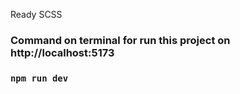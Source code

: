 Ready SCSS
<h3>Command on terminal for run this project on http://localhost:5173 </h3>

### `npm run dev`
